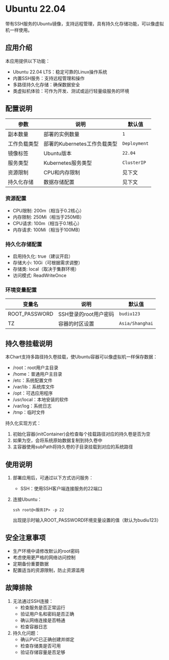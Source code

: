 # Ubuntu 22.04

带有SSH服务的Ubuntu镜像，支持远程管理，具有持久化存储功能，可以像虚拟机一样使用。

## 应用介绍

本应用提供以下功能：
- Ubuntu 22.04 LTS：稳定可靠的Linux操作系统
- 内置SSH服务：支持远程管理和操作
- 多路径持久化存储：确保数据安全
- 类虚拟机体验：可作为开发、测试或运行轻量级服务的环境

## 配置说明

| 参数 | 说明 | 默认值 |
|------|------|--------|
| 副本数量 | 部署的实例数量 | `1` |
| 工作负载类型 | 部署的Kubernetes工作负载类型 | `Deployment` |
| 镜像标签 | Ubuntu版本 | `22.04` |
| 服务类型 | Kubernetes服务类型 | `ClusterIP` |
| 资源限制 | CPU和内存限制 | 见下文 |
| 持久化存储 | 数据存储配置 | 见下文 |

### 资源配置
- CPU限制: 200m（相当于0.2核心）
- 内存限制: 250Mi（相当于250MB）
- CPU请求: 100m（相当于0.1核心）
- 内存请求: 100Mi（相当于100MB）

### 持久化存储配置
- 启用持久化: true（建议开启）
- 存储大小: 10Gi（可根据需求调整）
- 存储类: local（取决于集群环境）
- 访问模式: ReadWriteOnce

### 环境变量配置

| 变量名 | 说明 | 默认值 |
|--------|------|--------|
| ROOT_PASSWORD | SSH登录的root用户密码 | `budiu123` |
| TZ | 容器的时区设置 | `Asia/Shanghai` |

## 持久卷挂载说明

本Chart支持多路径持久卷挂载，使Ubuntu容器可以像虚拟机一样保存数据：

- /root：root用户主目录
- /home：普通用户主目录
- /etc：系统配置文件
- /var/lib：系统库文件
- /opt：可选应用程序
- /usr/local：本地安装的软件
- /var/log：系统日志
- /tmp：临时文件

持久化实现方式：
1. 初始化容器(initContainer)会检查每个挂载路径对应的持久卷是否为空
2. 如果为空，会将系统原始数据复制到持久卷中
3. 主容器使用subPath将持久卷的子目录挂载到对应的系统路径

## 使用说明

1. 部署应用后，可通过以下方式访问服务：
   - SSH：使用SSH客户端连接服务的22端口

2. 连接Ubuntu：
   ```
   ssh root@<服务IP> -p 22
   ```
   出现提示时输入ROOT_PASSWORD环境变量设置的值（默认为budiu123）

## 安全注意事项

- 生产环境中请修改默认的root密码
- 考虑使用更严格的网络访问控制
- 定期备份重要数据
- 配置适当的资源限制，防止资源滥用

## 故障排除

1. 无法通过SSH连接：
   - 检查服务是否正常运行
   - 验证用户名和密码是否正确
   - 确认网络连接是否畅通
   - 检查容器日志
2. 持久化问题：
   - 确认PVC已正确创建并绑定
   - 检查存储类是否可用
   - 验证存储容量是否足够